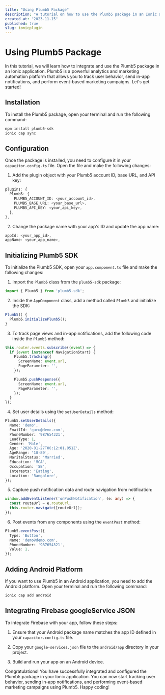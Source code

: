 ```yaml
---
title: "Using Plumb5 Package"
description: "A tutorial on how to use the Plumb5 package in an Ionic application."
created_at: "2023-11-15"
published: true
slug: ionicplugin
---
```


# Using Plumb5 Package

In this tutorial, we will learn how to integrate and use the Plumb5 package in an Ionic application. Plumb5 is a powerful analytics and marketing automation platform that allows you to track user behavior, send in-app notifications, and perform event-based marketing campaigns. Let's get started!

## Installation

To install the Plumb5 package, open your terminal and run the following command:

```bash
npm install plumb5-sdk
ionic cap sync
```

## Configuration

Once the package is installed, you need to configure it in your `capacitor.config.ts` file. Open the file and make the following changes:

1. Add the plugin object with your Plumb5 account ID, base URL, and API key:

```typescript
plugins: {
  Plumb5: {
    PLUMB5_ACCOUNT_ID: <your_account_id>,
    PLUMB5_BASE_URL: <your_base_url>,
    PLUMB5_API_KEY: <your_api_key>,
  },
},
```

2. Change the package name with your app's ID and update the app name:

```typescript
appId: <your_app_id>,
appName: <your_app_name>,
```

## Initializing Plumb5 SDK

To initialize the Plumb5 SDK, open your `app.component.ts` file and make the following changes:

1. Import the `Plumb5` class from the `plumb5-sdk` package:

```typescript
import { Plumb5 } from 'plumb5-sdk';
```

2. Inside the `AppComponent` class, add a method called `Plumb5` and initialize the SDK:

```typescript
Plumb5() {
  Plumb5.initializePlumb5();
}
```

3. To track page views and in-app notifications, add the following code inside the `Plumb5` method:

```typescript
this.router.events.subscribe((event) => {
  if (event instanceof NavigationStart) {
    Plumb5.tracking({
      ScreenName: event.url,
      PageParameter: '',
    });

    Plumb5.pushResponse({
      ScreenName: event.url,
      PageParameter: '',
    });
  }
});
```

4. Set user details using the `setUserDetails` method:

```typescript
Plumb5.setUserDetails({
  Name: 'demo',
  EmailId: 'guru@demo.com',
  PhoneNumber: '987654321',
  LeadType: 1,
  Gender: 'Male',
  Age: '2020-01-27T06:12:01.051Z',
  AgeRange: '10-89',
  MaritalStatus: 'Married',
  Education: 'MCA',
  Occupation: 'SE',
  Interests: 'Eating',
  Location: 'Bangalore',
});
```

5. Capture push notification data and route navigation from notification:

```typescript
window.addEventListener('onPushNotification', (e: any) => {
  const routeUrl = e.routeUrl;
  this.router.navigate([routeUrl]);
});
```

6. Post events from any components using the `eventPost` method:

```typescript
Plumb5.eventPost({
  Type: 'Button',
  Name: 'demo@demo.com',
  PhoneNumber: '987654321',
  Value: 1,
});
```

## Adding Android Platform

If you want to use Plumb5 in an Android application, you need to add the Android platform. Open your terminal and run the following command:

```bash
ionic cap add android
```

## Integrating Firebase googleService JSON

To integrate Firebase with your app, follow these steps:

1. Ensure that your Android package name matches the app ID defined in your `capacitor.config.ts` file.

2. Copy your `google-services.json` file to the `android/app` directory in your project.

3. Build and run your app on an Android device.

Congratulations! You have successfully integrated and configured the Plumb5 package in your Ionic application. You can now start tracking user behavior, sending in-app notifications, and performing event-based marketing campaigns using Plumb5. Happy coding!